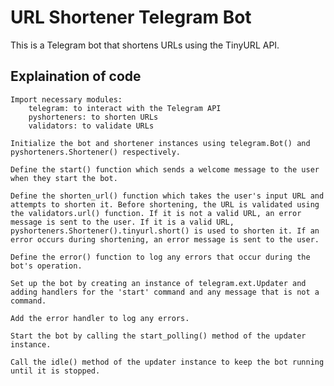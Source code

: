 # URL Shortener Telegram Bot

This is a Telegram bot that shortens URLs using the TinyURL API.

## Explaination of code

    Import necessary modules:
        telegram: to interact with the Telegram API
        pyshorteners: to shorten URLs
        validators: to validate URLs

    Initialize the bot and shortener instances using telegram.Bot() and pyshorteners.Shortener() respectively.

    Define the start() function which sends a welcome message to the user when they start the bot.

    Define the shorten_url() function which takes the user's input URL and attempts to shorten it. Before shortening, the URL is validated using the validators.url() function. If it is not a valid URL, an error message is sent to the user. If it is a valid URL, pyshorteners.Shortener().tinyurl.short() is used to shorten it. If an error occurs during shortening, an error message is sent to the user.

    Define the error() function to log any errors that occur during the bot's operation.

    Set up the bot by creating an instance of telegram.ext.Updater and adding handlers for the 'start' command and any message that is not a command.

    Add the error handler to log any errors.

    Start the bot by calling the start_polling() method of the updater instance.

    Call the idle() method of the updater instance to keep the bot running until it is stopped.
